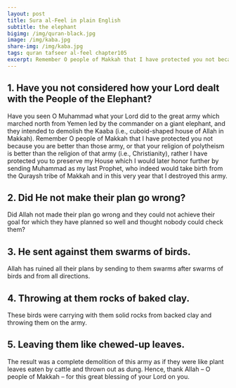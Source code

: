 ```yaml
---
layout: post
title: Sura al-Feel in plain English
subtitle: the elephant 
bigimg: /img/quran-black.jpg
image: /img/kaba.jpg
share-img: /img/kaba.jpg
tags: quran tafseer al-feel chapter105
excerpt: Remember O people of Makkah that I have protected you not because you are better than those army, or that your religion of polytheism is better than the religion of that army (i.e., Christianity), rather I have protected you to preserve my House which I would later honor further by sending Muhammad as my last Prophet
---
```


## 1. Have you not considered how your Lord dealt with the People of the Elephant?
Have you seen O Muhammad what your Lord did to the great army which marched north from Yemen led by the commander on a giant elephant, and they intended to demolish the Kaaba (i.e., cuboid-shaped house of Allah in Makkah). Remember O people of Makkah that I have protected you not because you are better than those army, or that your religion of polytheism is better than the religion of that army (i.e., Christianity), rather I have protected you to preserve my House which I would later honor further by sending Muhammad as my last Prophet, who indeed would take birth  from the Quraysh tribe of Makkah and in this very year that I destroyed this army.

## 2. Did He not make their plan go wrong?
Did Allah not made their plan go wrong and they could not achieve their goal for which they have planned so well and thought nobody could check them? 

## 3. He sent against them swarms of birds.
Allah has ruined all their plans by sending to them swarms after swarms of birds and from all directions.

## 4. Throwing at them rocks of baked clay.
These birds were carrying with them solid rocks from backed clay and throwing them on the army.

## 5. Leaving them like chewed-up leaves.
The result was a complete demolition of this army as if they were like plant leaves eaten by cattle and thrown out as dung. Hence, thank Allah – O people of Makkah – for this great blessing of your Lord on you. 

